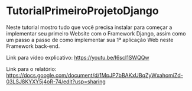 # TutorialPrimeiroProjetoDjango
Neste tutorial mostro tudo que você precisa instalar para começar a implementar seu primeiro Website com o Framework Django, assim como um passo a passo de como implementar sua 1ª aplicação Web neste Framework back-end.

Link para vídeo explicativo: https://youtu.be/I6scI1SWQQw

Link para o relatório: https://docs.google.com/document/d/1MpJP7bBAKxUBqZyWxahomiZd-03LSJ8KYXY5j4oR-74/edit?usp=sharing
